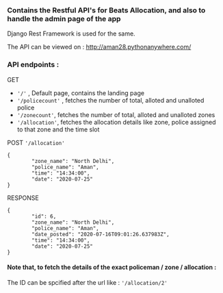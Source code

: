 ### Contains the Restful API's for Beats Allocation, and also to handle the admin page of the app
Django Rest Framework is used for the same.

The API can be viewed on : http://aman28.pythonanywhere.com/

### API endpoints :
GET
- `'/'` , Default page, contains the landing page
- `'/policecount'` , fetches the number of total, alloted and unalloted police
- `'/zonecount'`, fetches the number of total, alloted and unalloted zones
- `'/allocation'`, fetches the allocation details like zone, police assigned to that zone and the time slot<br>

POST
`'/allocation'`
```
{
        "zone_name": "North Delhi",
        "police_name": "Aman",
        "time": "14:34:00",
        "date": "2020-07-25"
}
```
RESPONSE
```
{
        "id": 6,
        "zone_name": "North Delhi",
        "police_name": "Aman",
        "date_posted": "2020-07-16T09:01:26.637983Z",
        "time": "14:34:00",
        "date": "2020-07-25"
}
```
#### Note that, to fetch the details of the exact policeman / zone / allocation :
The ID can be spcified after the url like :
`'/allocation/2'`


